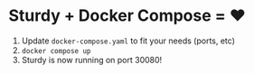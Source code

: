 # Sturdy + Docker Compose = ❤️


1. Update `docker-compose.yaml` to fit your needs (ports, etc)
2. `docker compose up`
3. Sturdy is now running on port 30080!